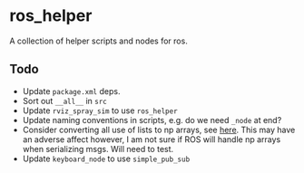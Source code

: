 # ros_helper

A collection of helper scripts and nodes for ros. 

## Todo

* Update `package.xml` deps.
* Sort out `__all__` in `src`
* Update `rviz_spray_sim` to use `ros_helper`
* Update naming conventions in scripts, e.g. do we need `_node` at end?
* Consider converting all use of lists to np arrays, see [here](https://www.freecodecamp.org/news/if-you-have-slow-loops-in-python-you-can-fix-it-until-you-cant-3a39e03b6f35/). This may have an adverse affect however, I am not sure if ROS will handle np arrays when serializing msgs. Will need to test. 
* Update `keyboard_node` to use `simple_pub_sub`
